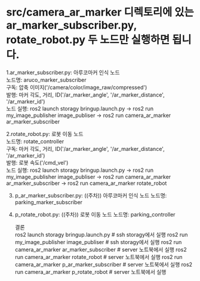 # src/camera_ar_marker 디렉토리에 있는 ar_marker_subscriber.py, rotate_robot.py 두 노드만 실행하면 됩니다.  

1.ar_marker_subscriber.py: 아루코마커 인식 노드  
  노드명: aruco_marker_subscriber  
  구독: 압축 이미지('/camera/color/image_raw/compressed')  
  발행: 마커 각도, 거리, ID('/ar_marker_angle', '/ar_marker_distance', '/ar_marker_id')  
  노드 실행: ros2 launch storagy bringup.launch.py -> ros2 run my_image_publisher image_publiser -> ros2 run camera_ar_marker ar_marker_subscriber  

2.rotate_robot.py: 로봇 이동 노드  
  노드명: rotate_controller  
  구독: 마커 각도, 거리, ID('/ar_marker_angle', '/ar_marker_distance', '/ar_marker_id')  
  발행: 로봇 속도('/cmd_vel')  
  노드 실행: ros2 launch storagy bringup.launch.py -> ros2 run my_image_publisher image_publiser -> ros2 run camera_ar_marker ar_marker_subscriber -> ros2 run camera_ar_marker rotate_robot    

3. p_ar_marker_subscriber.py: ((주차)) 아루코마커 인식 노드
   노드명: parking_marker_subscriber
   
4. p_rotate_robot.py: ((주차)) 로봇 이동 노드
   노드명: parking_controller
   
    결론  
    ros2 launch storagy bringup.launch.py  # ssh storagy에서 실행
    ros2 run my_image_publisher image_publiser  # ssh storagy에서 실행
    ros2 run camera_ar_marker ar_marker_subscriber  # server 노트북에서 실행
    ros2 run camera_ar_marker rotate_robot      # server 노트북에서 실행
    ros2 run camera_ar_marker p_ar_marker_subscriber # server 노트북에서 실행
    ros2 run camera_ar_marker p_rotate_robot    # server 노트북에서 실행
